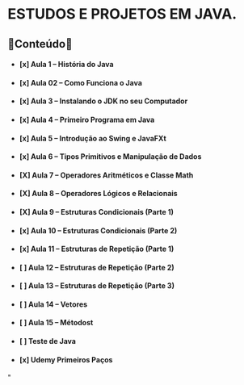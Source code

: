 
# ESTUDOS E PROJETOS EM JAVA.

## 🖖Conteúdo🖖

- #### **[x] Aula 1 – História do Java**
- #### **[x] Aula 02 – Como Funciona o Java**
- #### **[x] Aula 3 – Instalando o JDK no seu Computador**
- #### **[x] Aula 4 – Primeiro Programa em Java**
- #### **[x] Aula 5 – Introdução ao Swing e JavaFXt**
- #### **[x] Aula 6 – Tipos Primitivos e Manipulação de Dados**
- #### **[X] Aula 7 – Operadores Aritméticos e Classe Math**
- #### **[X] Aula 8 – Operadores Lógicos e Relacionais**
- #### **[X] Aula 9 – Estruturas Condicionais (Parte 1)**
- #### **[x] Aula 10 – Estruturas Condicionais (Parte 2)**
- #### **[x] Aula 11 – Estruturas de Repetição (Parte 1)**
- #### **[ ] Aula 12 – Estruturas de Repetição (Parte 2)**
- #### **[ ] Aula 13 – Estruturas de Repetição (Parte 3)**
- #### **[ ] Aula 14 – Vetores**
- #### **[ ] Aula 15 – Métodost**
- #### **[ ] Teste de Java**
- #### **[x] Udemy Primeiros Paços**
"
